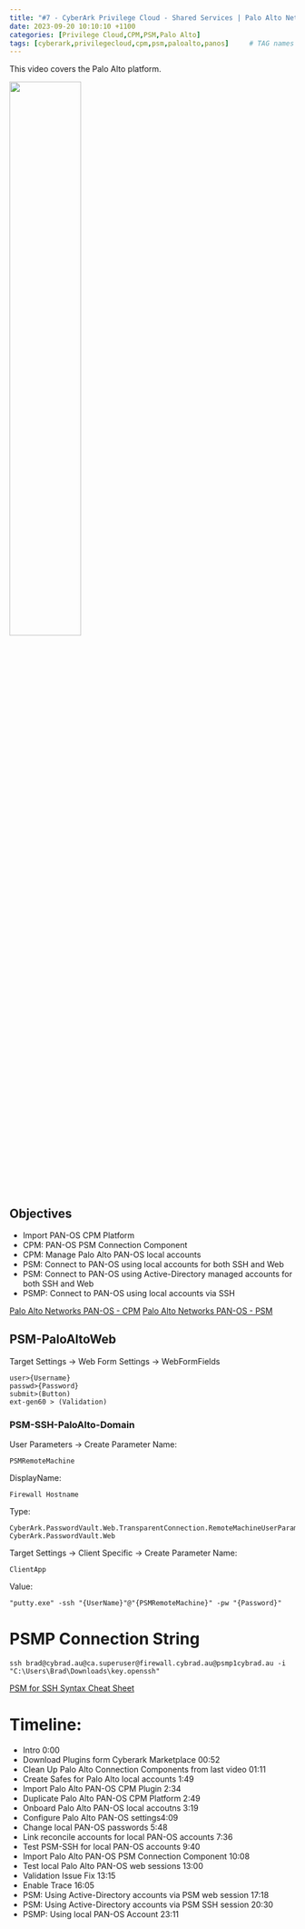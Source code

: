 ```yaml
---
title: "#7 - CyberArk Privilege Cloud - Shared Services | Palo Alto Networks PAN-OS"
date: 2023-09-20 10:10:10 +1100
categories: [Privilege Cloud,CPM,PSM,Palo Alto]
tags: [cyberark,privilegecloud,cpm,psm,paloalto,panos]     # TAG names should always be lowercase
---
```


This video covers the Palo Alto platform.

[<img src="https://i.ytimg.com/vi/Si8MTsSMoTg/maxresdefault.jpg" width="50%">](https://www.youtube.com/watch?v=Si8MTsSMoTg)
## Objectives
- Import PAN-OS CPM Platform 
- CPM: PAN-OS PSM Connection Component
- CPM: Manage Palo Alto PAN-OS local accounts
- PSM: Connect to PAN-OS using local accounts for both SSH and Web
- PSM: Connect to PAN-OS using Active-Directory managed accounts for both SSH and Web
- PSMP: Connect to PAN-OS using local accounts via SSH

[Palo Alto Networks PAN-OS - CPM](https://cyberark.my.site.com/mplace/s/#a352J000000WUKgQAO-a392J0000013eW1QAI)
[Palo Alto Networks PAN-OS - PSM](https://cyberark.my.site.com/mplace/s/#a352J000000WUOOQA4-a392J0000013eXJQAY)
## PSM-PaloAltoWeb

Target Settings -> Web Form Settings -> WebFormFields
```
user>{Username}
passwd>{Password}
submit>(Button)
ext-gen60 > (Validation)
```
### PSM-SSH-PaloAlto-Domain

User Parameters
-> Create Parameter
Name: 
```
PSMRemoteMachine
```
DisplayName: 
```
Firewall Hostname
```
Type:
```
CyberArk.PasswordVault.Web.TransparentConnection.RemoteMachineUserParameter, CyberArk.PasswordVault.Web
```

Target Settings -> Client Specific
-> Create Parameter
Name:
```
ClientApp
```
Value:
```
"putty.exe" -ssh "{UserName}"@"{PSMRemoteMachine}" -pw "{Password}"
```

# PSMP Connection String

```
ssh brad@cybrad.au@ca.superuser@firewall.cybrad.au@psmp1cybrad.au -i "C:\Users\Brad\Downloads\key.openssh"
```

[PSM for SSH Syntax Cheat Sheet](https://cyberark.my.site.com/s/article/PSM-for-SSH-Syntax-Cheat-Sheet)
# Timeline:
- Intro 0:00
- Download Plugins form Cyberark Marketplace 00:52
- Clean Up Palo Alto Connection Components from last video 01:11
- Create Safes for Palo Alto local accounts 1:49
- Import Palo Alto PAN-OS CPM Plugin 2:34
- Duplicate Palo Alto PAN-OS CPM Platform 2:49
- Onboard Palo Alto PAN-OS local accoutns 3:19
- Configure Palo Alto PAN-OS settings4:09
- Change local PAN-OS passwords 5:48
- Link reconcile accounts for local PAN-OS accounts 7:36
- Test PSM-SSH for local PAN-OS accounts 9:40
- Import Palo Alto PAN-OS PSM Connection Component  10:08
- Test local Palo Alto PAN-OS web sessions 13:00
- Validation Issue Fix 13:15
- Enable Trace 16:05
- PSM: Using Active-Directory accounts via PSM web session 17:18
- PSM: Using Active-Directory accounts via PSM SSH session 20:30
- PSMP: Using local PAN-OS Account 23:11